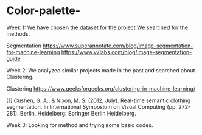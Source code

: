 # Color-palette-

Week 1: We have chosen the dataset for the project We searched for the methods.

Segmentation https://www.superannotate.com/blog/image-segmentation-for-machine-learning https://www.v7labs.com/blog/image-segmentation-guide

Week 2: We analyzed similar projects made in the past and searched about Clustering.

Clustering https://www.geeksforgeeks.org/clustering-in-machine-learning/

[1] Cushen, G. A., & Nixon, M. S. (2012, July). Real-time semantic clothing segmentation. In International Symposium on Visual Computing (pp. 272-281). Berlin, Heidelberg: Springer Berlin Heidelberg.

Week 3: Looking for method and trying some basic codes.
